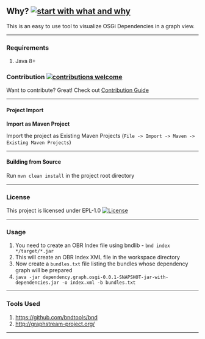 ## Why? [![start with what and why](https://img.shields.io/badge/start%20with-why%3F-brightgreen.svg?style=flat)]()

This is an easy to use tool to visualize OSGi Dependencies in a graph view. 

---------------------------------------------------------------------------------------------------------------

### Requirements

1. Java 8+


### Contribution [![contributions welcome](https://img.shields.io/badge/contributions-welcome-brightgreen.svg?style=flat)]()

Want to contribute? Great! Check out [Contribution Guide](https://github.com/amitjoy/dependency-graph-osgi/blob/master/CONTRIBUTING.md)

-------------------------------------------------------------------------------

#### Project Import

**Import as Maven Project**

Import the project as Existing Maven Projects (`File -> Import -> Maven -> Existing Maven Projects`)

-------------------------------------------------------------------------------

#### Building from Source

Run `mvn clean install` in the project root directory

-------------------------------------------------------------------------------

### License

This project is licensed under EPL-1.0 [![License](http://img.shields.io/badge/license-EPL-blue.svg)](http://www.eclipse.org/legal/epl-v10.html)

---------------------------------------------------------------------------------

### Usage

1. You need to create an OBR Index file using bndlib - `bnd index */target/*.jar`
2. This will create an OBR Index XML file in the workspace directory
3. Now create a `bundles.txt` file listing the bundles whose dependency graph will be prepared
4. `java -jar dependency.graph.osgi-0.0.1-SNAPSHOT-jar-with-dependencies.jar -o index.xml -b bundles.txt`

--------------------------------------------------------------------------------------------------------

### Tools Used

1. https://github.com/bndtools/bnd
2. http://graphstream-project.org/

--------------------------------------------------------------------------------------------------------
